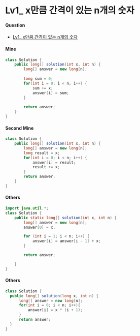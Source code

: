 # Lv1_ x만큼 간격이 있는 n개의 숫자



#### Question

- [Lv1_ x만큼 간격이 있는 n개의 숫자](https://programmers.co.kr/learn/courses/30/lessons/12954)



#### Mine

```java
class Solution {
    public long[] solution(int x, int n) {
        long[] answer = new long[n];
        
        long sum = 0;
        for(int i = 0; i < n; i++) {
            sum += x;
            answer[i] = sum;
        }
        
        return answer;
    }
}
```



#### Second Mine

```java
class Solution {
    public long[] solution(int x, int n) {
        long[] answer = new long[n];
        long result = x;
        for(int i = 0; i < n; i++) {
            answer[i] = result;
            result += x;
        }
        return answer;
    }
}
```





#### Others

```java
import java.util.*;
class Solution {
    public static long[] solution(int x, int n) {
        long[] answer = new long[n];
        answer[0] = x;

        for (int i = 1; i < n; i++) {
            answer[i] = answer[i - 1] + x;
        }

        return answer;

    }
}
```



#### Others

```java
class Solution {
  public long[] solution(long x, int n) {
      long[] answer = new long[n];
      for(int i = 0; i < n; i++){
          answer[i] = x * (i + 1);
      }
      return answer;
  }
}
```

